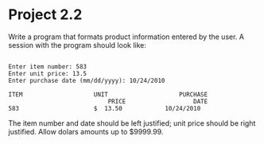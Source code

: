 # Project 2.2

Write a program that formats product information entered by the user.
A session with the program should look like: 

```text

Enter item number: 583
Enter unit price: 13.5
Enter purchase date (mm/dd/yyyy): 10/24/2010

ITEM					UNIT					PURCHASE
							PRICE					DATE
583						$  13.50			10/24/2010
```

The item number and date should be left justified; unit price should be
right justified. Allow dolars amounts up to $9999.99.
